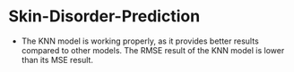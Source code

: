 # Skin-Disorder-Prediction
- The KNN model is working properly, as it provides better results compared to other models. The RMSE result of the KNN model is lower than its MSE result.
